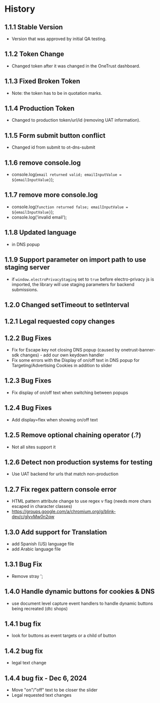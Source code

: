 # History

## 1.1.1 Stable Version

-   Version that was approved by initial QA testing.

## 1.1.2 Token Change

-   Changed token after it was changed in the OneTrust dashboard.

## 1.1.3 Fixed Broken Token

-   Note: the token has to be in quotation marks.

## 1.1.4 Production Token

-   Changed to production token/url/id (removing UAT information).

## 1.1.5 Form submit button conflict

-   Changed id from submit to ot-dns-submit

## 1.1.6 remove console.log

-   console.log(`email returned valid; emailInputValue = ${emailInputValue}`);

## 1.1.7 remove more console.log

-   console.log(`function returned false; emailInputValue = ${emailInputValue}`);
-   console.log('invalid email');

## 1.1.8 Updated language

-   in DNS popup

## 1.1.9 Support parameter on import path to use staging server

-   if `window.electroPrivacyStaging` set to `true` before electro-privacy js is imported, the library will use staging parameters for backend submissions.

## 1.2.0 Changed setTimeout to setInterval

## 1.2.1 Legal requested copy changes

## 1.2.2 Bug Fixes
 - Fix for Escape key not closing DNS popup (caused by onetrust-banner-sdk changes) - add our own keydown handler
 - Fix some errors with the Display of on/off text in DNS popup for Targeting/Advertising Cookies in addition to slider

## 1.2.3 Bug Fixes
  - Fix display of on/off text when switching between popups

## 1.2.4 Bug Fixes
- Add display=flex when showing on/off text

## 1.2.5 Remove optional chaining operator (.?)
- Not all sites support it

## 1.2.6 Detect non production systems for testing
- Use UAT backend for urls that match non-production

## 1.2.7 Fix regex pattern console error
- HTML pattern attribute change to use regex v flag (needs more chars escaped in character classes)
- https://groups.google.com/a/chromium.org/g/blink-dev/c/gIyvMw0n2qw

## 1.3.0 Add support for Translation
- add Spanish (US) language file
- add Arabic language file

## 1.3.1 Bug Fix
- Remove stray ';

## 1.4.0 Handle dynamic buttons for cookies & DNS
- use document level capture event handlers to handle dynamic buttons being recreated (dtc shops)

## 1.4.1 bug fix
- look for buttons as event targets or a child of button

## 1.4.2 bug fix
- legal text change

## 1.4.4 bug fix - Dec 6, 2024
- Move "on"/"off" text to be closer the slider
- Legal requested text changes
